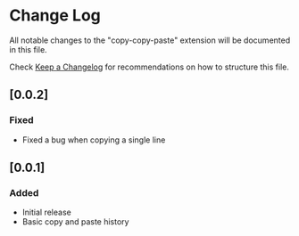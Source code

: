 # Change Log
All notable changes to the "copy-copy-paste" extension will be documented in this file.

Check [Keep a Changelog](http://keepachangelog.com/) for recommendations on how to structure this file.

## [0.0.2]
### Fixed
- Fixed a bug when copying a single line

## [0.0.1]
### Added
- Initial release
- Basic copy and paste history